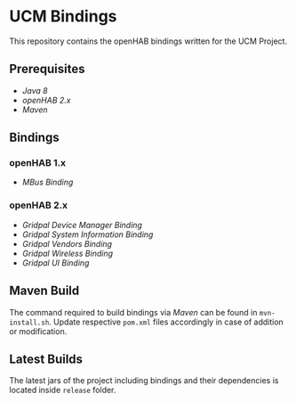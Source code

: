# UCM Bindings

This repository contains the openHAB bindings written for the UCM Project.


## Prerequisites

- _Java 8_
- _openHAB 2.x_
- _Maven_

## Bindings

### openHAB 1.x

- _MBus Binding_

### openHAB 2.x

- _*Gridpal Device Manager Binding*_
- _Gridpal System Information Binding_
- _Gridpal Vendors Binding_
- _Gridpal Wireless Binding_
- _Gridpal UI Binding_

## Maven Build

The command required to build bindings via _Maven_ can be found in `mvn-install.sh`. Update respective `pom.xml` files accordingly in case of addition or modification.

## Latest Builds

The latest jars of the project including bindings and their dependencies is located inside `release` folder.

